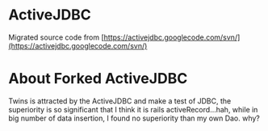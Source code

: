 # ActiveJDBC

Migrated source code from [https://activejdbc.googlecode.com/svn/](https://activejdbc.googlecode.com/svn/)

About Forked ActiveJDBC
====================
Twins is attracted by the ActiveJDBC and make a test of JDBC, the superiority is so significant that I think
it is rails activeRecord...hah, while in big number of data insertion, I found no superiority than my own Dao.
why?

